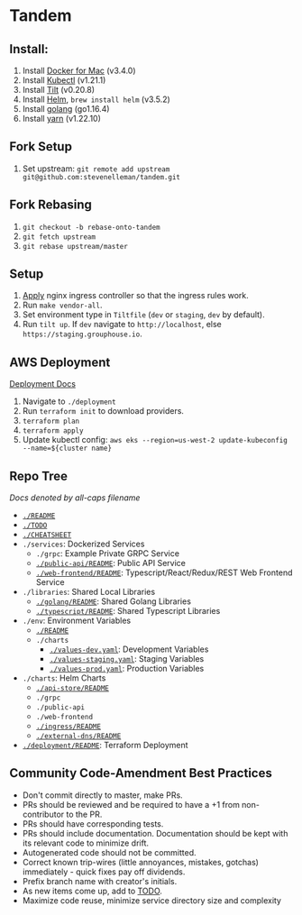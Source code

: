 # Tandem

## Install: 
1. Install [Docker for Mac](https://docs.docker.com/docker-for-mac/install/) (v3.4.0) 
2. Install [Kubectl](https://docs.aws.amazon.com/eks/latest/userguide/install-kubectl.html) (v1.21.1) 
3. Install [Tilt](https://docs.tilt.dev/install.html) (v0.20.8)
4. Install [Helm](https://helm.sh/), `brew install helm` (v3.5.2)
5. Install [golang](https://golang.org/doc/install) (go1.16.4)
6. Install [yarn](https://yarnpkg.com/) (v1.22.10)

## Fork Setup 
1. Set upstream: `git remote add upstream git@github.com:stevenelleman/tandem.git`

## Fork Rebasing
1. `git checkout -b rebase-onto-tandem`
2. `git fetch upstream`
3. `git rebase upstream/master`

## Setup
1. [Apply](https://kubernetes.github.io/ingress-nginx/deploy/#aws) nginx ingress controller so that the ingress rules work. 
2. Run `make vendor-all`.
3. Set environment type in `Tiltfile` (`dev` or `staging`, `dev` by default).
4. Run `tilt up`.  If `dev` navigate to `http://localhost`, else `https://staging.grouphouse.io`.

## AWS Deployment
[Deployment Docs](./deployment/README.md)

1. Navigate to `./deployment`
2. Run `terraform init` to download providers.
3. `terraform plan`
4. `terraform apply`
5. Update kubectl config: `aws eks --region=us-west-2 update-kubeconfig --name=${cluster name}`

## Repo Tree 
_Docs denoted by all-caps filename_
- [`./README`](./README.md)
- [`./TODO`](./TODO.md)
- [`./CHEATSHEET`](./CHEATSHEET.md)
- `./services`: Dockerized Services 
    - `./grpc`: Example Private GRPC Service
    - [`./public-api/README`](./services/public-api/README.md): Public API Service  
    - [`./web-frontend/README`](./services/web-frontend/README.md): Typescript/React/Redux/REST Web Frontend Service 
- `./libraries`: Shared Local Libraries 
    - [`./golang/README`](libraries/golang/README.md): Shared Golang Libraries 
    - [`./typescript/README`](libraries/typescript/README.md): Shared Typescript Libraries 
- `./env`: Environment Variables 
    - [`./README`](env/README.md)
    - `./charts`
        - [`./values-dev.yaml`](env/charts/values-dev.yaml): Development Variables 
        - [`./values-staging.yaml`](env/charts/values-staging.yaml): Staging Variables 
        - [`./values-prod.yaml`](env/charts/values-prod.yaml): Production Variables 
- `./charts`: Helm Charts 
    - [`./api-store/README`](charts/api-store/README.md)
    - `./grpc`
    - `./public-api`
    - `./web-frontend`
    - [`./ingress/README`](charts/ingress/README.md)
    - [`./external-dns/README`](charts/external-dns/README.md)
- [`./deployment/README`](deployment/README.md): Terraform Deployment

## Community Code-Amendment Best Practices 
- Don't commit directly to master, make PRs. 
- PRs should be reviewed and be required to have a +1 from non-contributor to the PR.
- PRs should have corresponding tests. 
- PRs should include documentation. Documentation should be kept with its relevant code to minimize drift.
- Autogenerated code should not be committed.
- Correct known trip-wires (little annoyances, mistakes, gotchas) immediately - quick fixes pay off dividends.
- Prefix branch name with creator's initials.
- As new items come up, add to [TODO](./TODO.md). 
- Maximize code reuse, minimize service directory size and complexity